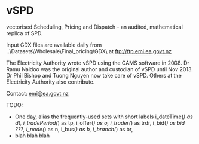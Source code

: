 vSPD
====

vectorised Scheduling, Pricing and Dispatch - an audited, mathematical replica of SPD.

Input GDX files are available daily from ..\Datasets\Wholesale\Final_pricing\GDX\ at
ftp://ftp.emi.ea.govt.nz

The Electricity Authority wrote vSPD using the GAMS software in 2008. Dr Ramu Naidoo
was the original author and custodian of vSPD until Nov 2013. Dr Phil Bishop and Tuong
Nguyen now take care of vSPD. Others at the Electricity Authority also contribute.

Contact: emi@ea.govt.nz


TODO:
- One day, alias the frequently-used sets with short labels
  i_dateTime(*)    as dt,
  i_tradePeriod(*) as tp,
  i_offer(*)       as o,
  i_trader(*)      as trdr,
  i_bid(*)         as bid ???,
  i_node(*)        as n,
  i_bus(*)         as b,
  i_branch(*)      as br,
- blah blah blah

